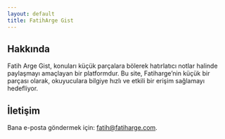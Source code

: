 ```yaml
---
layout: default
title: FatihArge Gist
---
```


## Hakkında
Fatih Arge Gist, konuları küçük parçalara bölerek hatırlatıcı notlar halinde paylaşmayı amaçlayan bir platformdur. Bu site, Fatiharge’nin küçük bir parçası olarak, okuyuculara bilgiye hızlı ve etkili bir erişim sağlamayı hedefliyor.
## İletişim
Bana e-posta göndermek için: [fatih@fatiharge.com](mailto:fatih@fatiharge.com).
